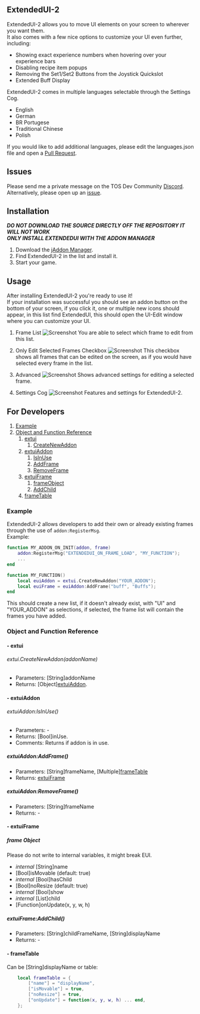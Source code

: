 
## ExtendedUI-2

ExtendedUI-2 allows you to move UI elements on your screen to wherever you want them.  
It also comes with a few nice options to customize your UI even further, including:
- Showing exact experience numbers when hovering over your experience bars
- Disabling recipe item popups
- Removing the Set1/Set2 Buttons from the Joystick Quickslot
- Extended Buff Display

ExtendedUI-2 comes in multiple languages selectable through the Settings Cog.
- English
- German
- BR Portugese
- Traditional Chinese
- Polish

If you would like to add additional languages, please edit the languages.json file and open a [Pull Request](https://github.com/MizukiBelhi/ExtendedUI/pulls).

## Issues

Please send me a private message on the TOS Dev Community [Discord](https://discord.gg/hgxRFwy).  
Alternatively, please open up an [issue](https://github.com/MizukiBelhi/ExtendedUI/issues).


## Installation

___DO NOT DOWNLOAD THE SOURCE DIRECTLY OFF THE REPOSITORY IT WILL NOT WORK___  
___ONLY INSTALL EXTENDEDUI WITH THE ADDON MANAGER___

1. Download the [jAddon Manager](https://github.com/JTosAddon/Tree-of-Savior-Addon-Manager/releases).
2. Find ExtendedUI-2 in the list and install it.
3. Start your game.


## Usage

After installing ExtendedUI-2 you're ready to use it!  
If your installation was successful you should see an addon button on the bottom of your screen, if you click it, one or multiple new icons should appear, in this list find ExtendedUI, this should open the UI-Edit window where you can customize your UI.

1. Frame List
![Screenshot](http://pandadesigns.web44.net/extendedui/options.png)
You are able to select which frame to edit from this list.

2. Only Edit Selected Frames Checkbox
![Screenshot](http://pandadesigns.web44.net/extendedui/options.png)
This checkbox shows all frames that can be edited on the screen, as if you would have selected every frame in the list.

3. Advanced
![Screenshot](http://pandadesigns.web44.net/extendedui/options.png)
Shows advanced settings for editing a selected frame.

4. Settings Cog
![Screenshot](http://pandadesigns.web44.net/extendedui/options.png)
Features and settings for ExtendedUI-2.


## For Developers
1. [Example](#example)
2. [Object and Function Reference](#object-and-function-reference)
	1. [extui](#--extui)
		1. [CreateNewAddon](#extuicreatenewaddonaddonname)
	2. [extuiAddon](#--extuiaddon)
		1. [IsInUse](#extuiaddonisinuse)
		2. [AddFrame](#extuiaddonaddframe)
		3. [RemoveFrame](#extuiaddonremoveframe)
	3. [extuiFrame](#--extuiFrame)
		1. [frameObject](#frame-object)
		2. [AddChild](#extuiframeaddchild)
	4. [frameTable](#--frametable)


### Example
ExtendedUI-2 allows developers to add their own or already existing frames through the use of ``addon:RegisterMsg``.  
Example:

```Lua
function MY_ADDON_ON_INIT(addon, frame)
	addon:RegisterMsg("EXTENDEDUI_ON_FRAME_LOAD", "MY_FUNCTION");
	...
end

function MY_FUNCTION()
	local euiAddon = extui.CreateNewAddon("YOUR_ADDON");
	local euiFrame = euiAddon:AddFrame("buff", "Buffs");
end
```
This should create a new list, if it doesn't already exist, with "UI" and "YOUR_ADDON" as selections, if selected, the frame list will contain the frames you have added.


### Object and Function Reference

#### - extui

###### extui.CreateNewAddon(addonName)
- Parameters: [String]addonName
- Returns:  [Object][extuiAddon](#--extuiAddon).
  

#### - extuiAddon

###### extuiAddon:IsInUse()
- Parameters: -
- Returns:  [Bool]inUse.
- Comments: Returns if addon is in use.

##### extuiAddon:AddFrame()
- Parameters: [String]frameName, [Multiple][frameTable](#--frameTable)
- Returns: [extuiFrame](#--extuiFrame)

##### extuiAddon:RemoveFrame()
- Parameters: [String]frameName
- Returns: -

#### - extuiFrame

##### frame Object

Please do not write to internal variables, it might break EUI.
- *internal* [String]name
- [Bool]isMovable (default: true)
- *internal* [Bool]hasChild
- [Bool]noResize (default: true)
- *internal* [Bool]show
- *internal* [List]child
- [Function]onUpdate(x, y, w, h)

##### extuiFrame:AddChild()
- Parameters: [String]childFrameName, [String]displayName
- Returns: -


#### - frameTable

Can be [String]displayName or table:
```Lua
	local frameTable = {
		["name"] = "displayName",
		["isMovable"] = true,
		["noResize"] = true,
		["onUpdate"] = function(x, y, w, h) ... end,
	};
```








